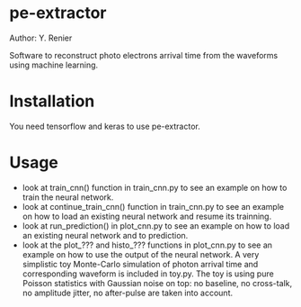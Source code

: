 # pe-extractor
Author: Y. Renier

Software to reconstruct photo electrons arrival time from the waveforms using machine learning. 

# Installation
You need tensorflow and keras to use pe-extractor.

# Usage
- look at train_cnn() function in train_cnn.py to see an example on how to train the neural network.
- look at continue_train_cnn() function in train_cnn.py to see an example on how to load an existing neural network and resume its trainning.
- look at run_prediction() in plot_cnn.py to see an example on how to load an existing neural network and to prediction.
- look at the plot_??? and histo_??? functions in plot_cnn.py  to see an example on how to use the output of the neural network.
A very simplistic toy Monte-Carlo simulation of photon arrival time and corresponding waveform is included in toy.py. 
The toy is using pure Poisson statistics with Gaussian noise on top: no baseline, no cross-talk, no amplitude jitter, no after-pulse are taken into account.
